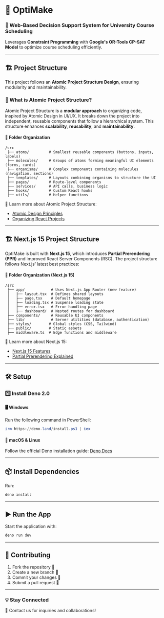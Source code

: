 # 🚀 OptiMake

### 📌 Web-Based Decision Support System for University Course Scheduling
Leverages **Constraint Programming** with **Google's OR-Tools CP-SAT Model** to optimize course scheduling efficiently.

---

## 🏗️ Project Structure
This project follows an **Atomic Project Structure Design**, ensuring modularity and maintainability.

### 🧩 What is Atomic Project Structure?
Atomic Project Structure is a **modular approach** to organizing code, inspired by Atomic Design in UI/UX. It breaks down the project into independent, reusable components that follow a hierarchical system. This structure enhances **scalability**, **reusability**, and **maintainability**.

#### 📂 Folder Organization
```
/src
 ├── atoms/         # Smallest reusable components (buttons, inputs, labels)
 ├── molecules/     # Groups of atoms forming meaningful UI elements (forms, cards)
 ├── organisms/     # Complex components containing molecules (navigation, sections)
 ├── templates/     # Layouts combining organisms to structure the UI
 ├── pages/         # Route-level components
 ├── services/      # API calls, business logic
 ├── hooks/         # Custom React hooks
 ├── utils/         # Helper functions
```

📖 Learn more about Atomic Project Structure:
- [Atomic Design Principles](https://bradfrost.com/blog/post/atomic-web-design/)
- [Organizing React Projects](https://react.dev/learn#organizing-components)

---

## 🏗️ Next.js 15 Project Structure
OptiMake is built with **Next.js 15**, which introduces **Partial Prerendering (PPR)** and improved React Server Components (RSC). The project structure follows Next.js' latest best practices:

#### 📂 Folder Organization (Next.js 15)
```
/src
 ├── app/            # Uses Next.js App Router (new feature)
 │   ├── layout.tsx  # Defines shared layouts
 │   ├── page.tsx    # Default homepage
 │   ├── loading.tsx # Suspense loading state
 │   ├── error.tsx   # Error handling page
 │   ├── dashboard/  # Nested routes for dashboard
 ├── components/     # Reusable UI components
 ├── lib/            # Server utilities (database, authentication)
 ├── styles/        # Global styles (CSS, Tailwind)
 ├── public/        # Static assets
 ├── middleware.ts  # Edge functions and middleware
```

📖 Learn more about Next.js 15:
- [Next.js 15 Features](https://nextjs.org/blog/next-15)
- [Partial Prerendering Explained](https://nextjs.org/docs/advanced-features/partial-prerendering)

---

## 🛠️ Setup

### 1️⃣ Install **Deno 2.0**
#### 🖥️ Windows
Run the following command in PowerShell:
```powershell
irm https://deno.land/install.ps1 | iex
```

#### 🐧 macOS & Linux
Follow the official Deno installation guide: [Deno Docs](https://docs.deno.com/runtime/getting_started/installation/)

---

## 📦 Install Dependencies
Run:
```sh
deno install
```

---

## ▶️ Run the App
Start the application with:
```sh
deno run dev
```

---

## 🤝 Contributing
1. Fork the repository 🍴
2. Create a new branch 🌱
3. Commit your changes 📌
4. Submit a pull request 🔄

---

### 💡 Stay Connected
📧 Contact us for inquiries and collaborations!

